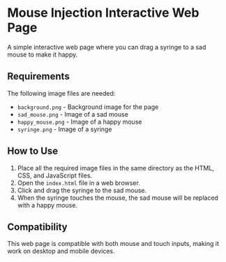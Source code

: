 # Mouse Injection Interactive Web Page

A simple interactive web page where you can drag a syringe to a sad mouse to make it happy.

## Requirements

The following image files are needed:
- `background.png` - Background image for the page
- `sad_mouse.png` - Image of a sad mouse
- `happy_mouse.png` - Image of a happy mouse
- `syringe.png` - Image of a syringe

## How to Use

1. Place all the required image files in the same directory as the HTML, CSS, and JavaScript files.
2. Open the `index.html` file in a web browser.
3. Click and drag the syringe to the sad mouse.
4. When the syringe touches the mouse, the sad mouse will be replaced with a happy mouse.

## Compatibility

This web page is compatible with both mouse and touch inputs, making it work on desktop and mobile devices. 